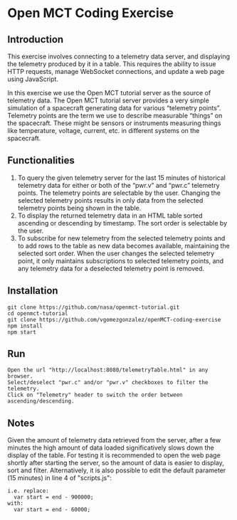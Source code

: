 # Open MCT Coding Exercise


## Introduction

This exercise involves connecting to a telemetry data server, and displaying the telemetry produced by it in a table. This requires the ability to issue HTTP requests, manage WebSocket connections, and update a web page using JavaScript.

In this exercise we use the Open MCT tutorial server as the source of telemetry data. The Open MCT tutorial server provides a very simple simulation of a spacecraft generating data for various “telemetry points”. Telemetry points are the term we use to describe measurable “things” on the spacecraft. These might be sensors or instruments measuring things like temperature, voltage, current, etc. in different systems on the spacecraft.


## Functionalities

1. To query the given telemetry server for the last 15 minutes of historical telemetry data for
either or both of the “pwr.v” and “pwr.c” telemetry points. The telemetry points are selectable by the user. Changing the selected telemetry points results in only data from the selected telemetry points being shown in the table.
2. To display the returned telemetry data in an HTML table sorted ascending or descending by timestamp. The sort order is selectable by the user.
3. To subscribe for new telemetry from the selected telemetry points and to add rows to the table as new data becomes available, maintaining the selected sort order. When the user changes the selected telemetry point, it only maintains subscriptions to selected telemetry points, and any telemetry data for a deselected telemetry point is removed.


## Installation

```
git clone ​https://github.com/nasa/openmct-tutorial.git 
cd openmct-tutorial
git clone ​https://github.com/vgomezgonzalez/openMCT-coding-exercise
npm install
npm start
```


## Run

```
Open the url "http://localhost:8080/telemetryTable.html" in any browser.
Select/deselect "pwr.c" and/or "pwr.v" checkboxes to filter the telemetry.
Click on "Telemetry" header to switch the order between ascending/descending.
```


## Notes

Given the amount of telemetry data retrieved from the server, after a few minutes the high amount of data loaded significatively slows down the display of the table. For testing it is recommended to open the web page shortly after starting the server, so the amount of data is easier to display, sort and filter. Alternatively, it is also possible to edit the default parameter (15 minutes) in line 4 of "scripts.js":

```
i.e. replace:
  var start = end - 900000;
with:
  var start = end - 60000;
```
